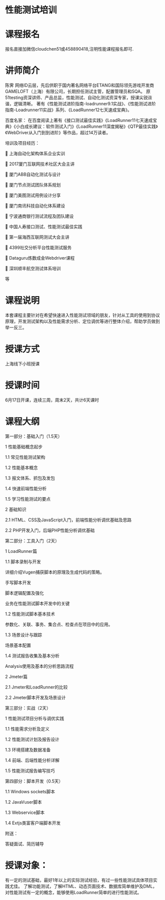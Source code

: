 # 性能测试培训
# 课程报名
报名直接加微信cloudchen51或458890418,注明性能课程报名即可.

# 讲师简介
陈霁
网络ID云层，先后供职于国内著名网络平台ETANG和国际领先游戏开发商GAMELOFT（上海）有限公司，长期担任测试主管，配置管理员和SQA。
原51testing资深讲师、产品总监，性能测试、自动化测试资深专家，授课尖锐诙谐，逻辑清晰。
著有《性能测试进阶指南-loadrunner9.1实战》、《性能测试进阶指南-Loadrunner11实战》系列、《LoadRunner12七天速成宝典》。

百度名家：
在百度阅读上著有《接口测试最佳实践》《LoadRunner11七天速成宝典》《小白成长建议：软件测试入门》《LoadRunner11深度揭秘》《QTP最佳实践》《WebDriver从入门到到进阶》等作品，超过14万读者。

培训及项目经历：

	上海自动化架构体系企业实训

	2017厦门互联网技术社区大会主讲

	厦门ABB自动化测试与设计

	厦门节点测试团队体系规划

	厦门美图测试用例设计分享

	厦门南讯科技自动化体系建设

	宁波通商银行测试流程及团队建设

	中国人寿接口测试、性能测试最佳实践

	第一届海西互联网测试大会主讲

	4399社交分析平台性能测试服务

	Dataguru炼数成金Webdriver课程

	深圳顺丰航空测试体系培训

等


# 课程说明
本套课程主要针对在希望快速进入性能测试领域的朋友，针对从工具的使用到协议原理，开发测试架构以及性能需求分析、定位调优等进行整体介绍，帮助学员做到举一反三。
# 授课方式
上海线下小班授课
# 授课时间
6月17日开课，连续三周，周末2天，共计6天课时
# 课程大纲
第一部分：基础入门（1.5天）

1	性能基础概念起步

1.1	常见性能测试架构

1.2	性能基本概念

1.3	报文体系、抓包及发包

1.4	快速前端性能分析

1.5	学习性能测试的要点

2	基础知识 

2.1	HTML、CSS及JavaScript入门，前端性能分析调优基础及思路

2.2	PHP开发入门，后端PHP性能分析调优基础

第二部分：工具入门（2天）

1	LoadRunner篇  

1.1	脚本录制与开发

详细介绍Vugen捕获脚本的原理及生成代码的策略。

手写脚本开发

脚本逻辑配置及强化

业务在性能测试脚本开发中的关键

1.2	性能测试脚本基本技术

参数化、关联、事务、集合点、检查点在项目中的应用。

1.3	场景设计与跟踪

场景基本配置

1.4	测试报告收集及基本分析

Analysis使用及基本的分析思路流程

2	Jmeter篇

2.1	Jmeter和LoadRunner的比较

2.2	Jmeter脚本开发及场景设计

第三部分：实战（2天）

1	性能测试项目分析与调优实践 

1.1	性能需求分析及定义

1.2	性能测试计划及报告设计

1.3	环境搭建及数据准备

1.4	前端、后端性能分析详解

1.5	性能测试报告编写技巧

第四部分：脚本开发（0.5天）

1.1	Windows sockets脚本

1.2	JavaVuser脚本

1.3	Webservice脚本

1.4	Extjs类富客户端脚本开发


附送：

答疑面试、简历辅导


# 授课对象：
有一定的测试基础，最好1年以上的实际测试经验，有过一些性能测试具体项目实践尤佳。
了解功能测试，了解HTML、动态页面技术、数据库简单维护及DML，对性能测试有一定的概念，能够使用LoadRunner简单的进行性能测试。


